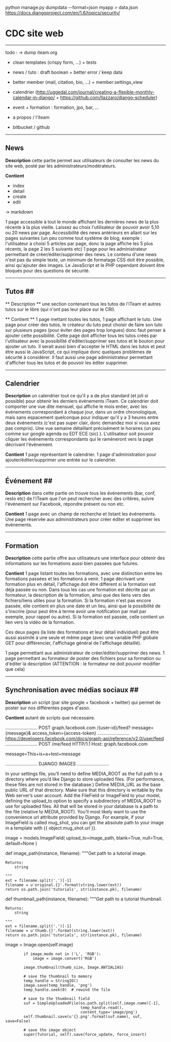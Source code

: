 python manage.py dumpdata --format=json myapp > data.json
https://docs.djangoproject.com/en/1.6/topics/security/

# CDC site web #

------------------------------------------------------------
todo :
-> dump iteam.org

- clean templates (crispy form, ...) + tests
- news / tuto : draft boolean + better error / keep data
- better member (mail, citation, bio, ...) + member:settings_view

- calendrier (http://uggedal.com/journal/creating-a-flexible-monthly-calendar-in-django/ + https://github.com/llazzaro/django-scheduler)
- event + formation : formation, jpo, bar, ...

- a propos / l'iteam
- bitbucket / github


------------------------------------------------------------
## News ##

**Description**
cette partie permet aux utilisateurs de consulter les news du site web, posté par les administrateurs/modérateurs.

**Contient**

* index
* detail
* create
* edit

-> markdown

1 page accessible à tout le monde affichant les dernières news de la plus récente à la plus vieille. Laissez au choix l'utilisateur de pouvoir avoir 5,10 ou 20 news par page. Accessibilité des news antérieurs en allant sur les pages suivantes (un peu comme tout système de blog, exemple : l'utilisateur a choisi 5 articles par page, donc la page affiche les 5 plus récents, la page 2 les 5 suivants etc)
1 page pour les administrateur permettant de créer/éditer/supprimer des news. Le contenu d'une news n'est pas du simple texte, un minimum de formatage CSS doit être possible, ainsi qu'ajouter des images. Le JavaScript et le PHP cependant doivent être bloqués pour des questions de sécurité. 


------------------------------------------------------------
## Tutos ##

** Description **
une section contenant tous les tutos de l'iTeam et autres tutos sur le libre (qui n'ont pas leur place sur le CRI).

** Contient **
1 page mettant toutes les tutos, 1 page affichant le tuto. Une page pour créer des tutos, le créateur du tuto peut choisir de faire son tuto sur plusieurs pages (pour éviter des pages trop longues) donc faut penser à ajouter cette possibilité. Cette page doit afficher tous les tutos créés par l'utilisateur avec la possibilité d'éditer/supprimer ses tutos et le bouton pour ajouter un tuto. Il serait aussi bien d'accepter le HTML dans les tutos et peut être aussi le JavaScript, ce qui implique donc quelques problèmes de sécurité à considérer. Il faut aussi une page administrateur permettant d'afficher tous les tutos et de pouvoir les éditer supprimer.


------------------------------------------------------------
## Calendrier ##

**Description**
un calendrier tout ce qu'il y a de plus standard (et joli si possible) pour obtenir les derniers événements iTeam. Ce calendrier doit comporter une vue dite mensuel, qui affiche le mois entier, avec les événements correspondant à chaque jour, dans un ordre chronologique, mais sans espacement quelconque pour indiquer qu'il y a 3 heures entre deux événements (c'est pas super clair, donc demandez moi si vous avez pas compris). Une vue semaine détaillant précisément le horaires (un peu comme sur google agenda ou EDT ECE (sic) ). L'utilisateur soit pouvoir cliquer les  événements correspondants qui le ramèneront vers la page décrivant l'événement.

**Contient**
1 page représentant le calendrier. 1 page d'administration pour ajouter/éditer/supprimer une entrée sur le calendrier.


------------------------------------------------------------
## Événement ##

**Description**
dans cette partie on trouve tous les événements (bar, conf, resto etc) de l'iTeam que l'on peut rechercher avec des critères, suivre l'événement sur Facebook, répondre présent ou non etc.

**Contient**
1 page avec un champ de recherche et listant les événements. Une page réservée aux administrateurs pour créer éditer et supprimer les événements.


------------------------------------------------------------
## Formation ##

**Description**
cette partie offre aux utilisateurs une interface pour obtenir des informations sur les formations aussi bien passées que futures.

**Contient**
1 page listant toutes les formations, avec une distinction entre les formations passées et les formations à venir. 1 page décrivant une formation plus en détail, l'affichage doit être différent si la formation est déjà passée ou non. Dans tous les cas une formation est décrite par un formateur, la description de la formation, ainsi que des liens vers des fichiers/liens utiles pour la formation. Si la formation n'est pas encore passée, elle contient en plus une date et un lieu, ainsi que la possibilité de s'inscrire (pour peut être à terme avoir une notification par mail par exemple, pour rappel ou autre). Si la formation est passée, celle contient un lien vers la vidéo de la formation.

Ces deux pages (la liste des formations et leur détail individuel) peut être aussi assimilé à une seule et même page (avec une variable PHP globale GET pour différencier, l'affichage général de l'affichage détaillé).

1 page permettant aux administrateur de créer/éditer/supprimer des news. 1 page permettant au formateur de poster des fichiers pour sa formation ou d'éditer la description (ATTENTION : le formateur ne doit pouvoir modifier que cela)


------------------------------------------------------------
## Synchronisation avec médias sociaux ##

**Description**
un script (par site google + facebook + twitter) qui permet de poster sur nos différentes pages d'asso.

**Contient**
autant de scripts que nécessaire.

.........................
POST graph.facebook.com
  /{user-id}/feed?
    message={message}&
    access_token={access-token}
.........................
 https://developers.facebook.com/docs/graph-api/reference/v2.0/user/feed
.........................
POST /me/feed HTTP/1.1
Host: graph.facebook.com

message=This+is+a+test+message



.........................
 DJANGO IMAGES
.........................


In your settings file, you’ll need to define MEDIA_ROOT as the full path to a directory where you’d like Django to store uploaded files. (For performance, these files are not stored in the database.) Define MEDIA_URL as the base public URL of that directory. Make sure that this directory is writable by the Web server’s user account.
Add the FileField or ImageField to your model, defining the upload_to option to specify a subdirectory of MEDIA_ROOT to use for uploaded files.
All that will be stored in your database is a path to the file (relative to MEDIA_ROOT). You’ll most likely want to use the convenience url attribute provided by Django. For example, if your ImageField is called mug_shot, you can get the absolute path to your image in a template with {{ object.mug_shot.url }}.



image = models.ImageField(
        upload_to=image_path,
        blank=True, null=True,
        default=None
    )


def image_path(instance, filename):
    """Get path to a tutorial image.

    Returns:
        string

    """
    ext = filename.split('.')[-1]
    filename = u'original.{}'.format(string.lower(ext))
    return os.path.join('tutorials', str(instance.pk), filename)


def thumbnail_path(instance, filename):
    """Get path to a tutorial thumbnail.

    Returns:
        string

    """
    ext = filename.split('.')[-1]
    filename = u'thumb.{}'.format(string.lower(ext))
    return os.path.join('tutorials', str(instance.pk), filename)

    

image = Image.open(self.image)

            if image.mode not in ('L', 'RGB'):
                image = image.convert('RGB')

            image.thumbnail(thumb_size, Image.ANTIALIAS)

            # save the thumbnail to memory
            temp_handle = StringIO()
            image.save(temp_handle, 'png')
            temp_handle.seek(0)  # rewind the file

            # save to the thumbnail field
            suf = SimpleUploadedFile(os.path.split(self.image.name)[-1],
                                     temp_handle.read(),
                                     content_type='image/png')
            self.thumbnail.save(u'{}.png'.format(suf.name), suf, save=False)

            # save the image object
            super(Tutorial, self).save(force_update, force_insert)
